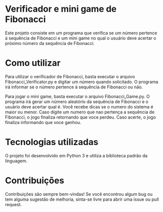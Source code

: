 # Verificador e mini game de Fibonacci

Este projeto consiste em um programa que verifica se um número pertence à sequência de Fibonacci e um mini game no qual o usuário deve acertar o próximo número da sequência de Fibonacci.

# Como utilizar
Para utilizar o verificador de Fibonacci, basta executar o arquivo Fibonacci_Verificator.py e digitar um número quando solicitado. O programa irá informar se o número pertence à sequência de Fibonacci ou não.

Para jogar o mini game, basta executar o arquivo Fibonacci_Game.py. O programa irá gerar um número aleatório da sequência de Fibonacci e o usuário deve acertar qual é. Você recebe dicas se o numero do sistema é maior ou menor. Caso digite um numero que nao pertença a sequência de Fibonacci, o jogo finaliza retornando que voce perdeu. Caso acerte, o jogo finaliza informando que voce ganhou.

# Tecnologias utilizadas
O projeto foi desenvolvido em Python 3 e utiliza a biblioteca padrão da linguagem.

# Contribuições
Contribuições são sempre bem-vindas! Se você encontrou algum bug ou tem alguma sugestão de melhoria, sinta-se livre para abrir uma issue ou pull request.

